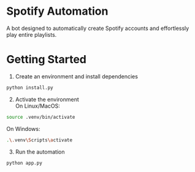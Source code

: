 # Spotify Automation  

A bot designed to automatically create Spotify accounts and effortlessly play entire playlists.  

# Getting Started  

1. Create an environment and install dependencies  
```bash
python install.py
```  

2. Activate the environment  
On Linux/MacOS:  
```bash
source .venv/bin/activate
```  
On Windows:  
```bash
.\.venv\Scripts\activate
```  

3. Run the automation  
```bash
python app.py
```
